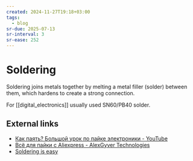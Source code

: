 ```yaml
---
created: 2024-11-27T19:18+03:00
tags:
  - blog
sr-due: 2025-07-13
sr-interval: 3
sr-ease: 252
---
```


# Soldering

Soldering joins metals together by melting a metal filler (solder) between them,
which hardens to create a strong connection.

For [[digital_electronics]] usually used SN60/PB40 solder.

## External links

- [Как паять? Большой урок по пайке электроники - YouTube](https://www.youtube.com/watch?v=h9RTe8-vmxo)
- [Всё для пайки с Aliexpress - AlexGyver Technologies](https://alexgyver.ru/all-for-soldering/)
- [Soldering is easy](https://mightyohm.com/files/soldercomic/FullSolderComic_EN.pdf)
